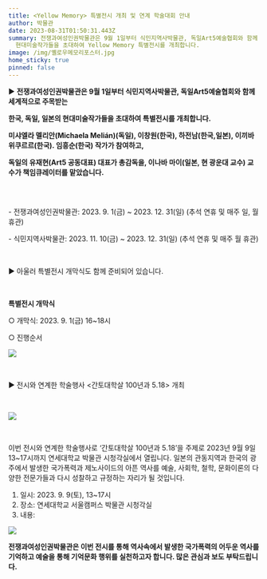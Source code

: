 ```yaml
---
title: <Yellow Memory> 특별전시 개최 및 연계 학술대회 안내
author: 박물관
date: 2023-08-31T01:50:31.443Z
summary: 전쟁과여성인권박물관은 9월 1일부터 식민지역사박물관, 독일Art5예술협회와 함께 세계적으로 주목받는 한국, 독일, 일본의
  현대미술작가들을 초대하여 Yellow Memory 특별전시를 개최합니다.
image: /img/옐로우메모리포스터.jpg
home_sticky: true
pinned: false
---
```

▶ **전쟁과여성인권박물관은 9월 1일부터 식민지역사박물관, 독일Art5예술협회와 함께 세계적으로 주목받는** 

**한국, 독일, 일본의 현대미술작가들을 초대하여 <Yellow Memory> 특별전시를 개최합니다.** 

**미샤엘라 멜리안(Michaela Melián)(독일), 이창원(한국), 하전남(한국,일본), 이끼바위쿠르르(한국). 임흥순(한국) 작가가 참여하고,** 

**독일의 유재현(Art5 공동대표) 대표가 총감독을, 이나바 마이(일본, 현 광운대 교수) 교수가 책임큐레이터를 맡았습니다.**

### ﻿ 

\- 전쟁과여성인권박물관: 2023. 9. 1(금) ~ 2023. 12. 31(일) (추석 연휴 및 매주 일, 월 휴관)

\- 식민지역사박물관: 2023. 11. 10(금) ~ 2023. 12. 31(일) (추석 연휴 및 매주 월 휴관)

 ﻿

▶ 아울러 특별전시 개막식도 함께 준비되어 있습니다.

 ﻿

**<Yellow Memory> 특별전시 개막식**

○ 개막식: 2023. 9. 1(금) 16~18시

○ 진행순서

![](/img/개관행사표.jpg)

 ﻿

▶ 전시와 연계한 학술행사 <간토대학살 100년과 5․18> 개최

 ﻿

![](/img/연합학술대회최종2-2.jpg)

 ﻿

이번 전시와 연계한 학술행사로 ‘간토대학살 100년과 5․18’을 주제로 2023년 9월 9일 13~17시까지 연세대학교 박물관 시청각실에서 열립니다. 일본의 관동지역과 한국의 광주에서 발생한 국가폭력과 제노사이드의 아픈 역사를 예술, 사회학, 철학, 문화이론의 다양한 전문가들과 다시 성찰하고 규정하는 자리가 될 것입니다.

1. 일시: 2023. 9. 9(토), 13~17시
2. 장소: 연세대학교 서울캠퍼스 박물관 시청각실
3. 내용:

![](/img/학술대회표-수정-.jpg)



**전쟁과여성인권박물관은 이번 전시를 통해 역사속에서 발생한 국가폭력의 어두운 역사를 기억하고 예술을 통해 기억문화 행위를 실천하고자 합니다. 많은 관심과 보도 부탁드립니다.**